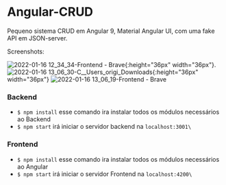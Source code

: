 # Angular-CRUD
Pequeno sistema CRUD em Angular 9, Material Angular UI, com uma fake API em JSON-server. 

Screenshots:

![2022-01-16 12_34_34-Frontend - Brave](https://user-images.githubusercontent.com/16153844/149670274-74a3222e-30cc-4aff-aca7-b287397baa53.jpg){:height="36px" width="36px"}.
![2022-01-16 13_06_30-C__Users_origi_Downloads](https://user-images.githubusercontent.com/16153844/149670276-a276bfff-1e38-4bce-bf2d-f5e8d1364917.jpg){:height="36px" width="36px"}
![2022-01-16 13_06_19-Frontend - Brave](https://user-images.githubusercontent.com/16153844/149670277-0b221123-c41b-4316-9277-5fa06e65c5e1.jpg)


### Backend 

- `$ npm install` esse comando ira instalar todos os módulos necessários ao Backend
-  `$ npm start` irá iniciar o servidor backend na `localhost:3001\` 

### Frontend 

- `$ npm install` esse comando ira instalar todos os módulos necessários ao Angular
-  `$ npm start` irá iniciar o servidor Frontend na `localhost:4200\` 
